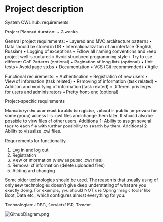 # Project description

System CWL hub: requirements.

Project Planned duration: ~ 3 weeks

General project requirements:
• Layered and MVC architecture patterns
• Data should be stored in DB
• Internationalization of an interface (English, Russian)
• Logging of exceptions
• Follow all naming conventions and keep project well-structured
• Avoid structured programming style
• Try to use different GoF Patterns (optional)
• Pagination of long lists (optional)
• Unit tests
• Avoid page stubs
• Documentation
• VCS (Git recommended)
• Agile

Functional requirements:
• Authentication
• Registration of new users
• View of information (task related)
• Removing of information (task related)
• Addition and modifying of information (task related)
• Different privileges for users and administrators
• Pretty front-end (optional)

Project-specific requirements:

Mandatory: the user must be able to register, upload in public (or private for some group) access his .cwl files and change them later.
It should also be possible to view files of other users.
Additional 1: Ability to assign several tags to each file with further possibility to search by them.
Additional 2: Ability to visualize .cwl files.

Requirements for functionality:
1. Log in and log out
2. Registration
3. View of information (view all public .cwl files)
4. Removal of information (delete uploaded files)
5. Adding and changing

Some older technologies should be used.
The reason is that usually using of only new technologies doesn't give deep understating of what are you exactly doing.
For example, you should NOT use Spring ‘magic tools’ like Boot, Data etc., which configures almost everything for you.

Technologies: JDBC, Servlets/JSP, Tomcat

![GithubDiagram.png](https://git.epam.com/Pavel_Agapov/cwl/src/main/resources/GithubDiagram.png)